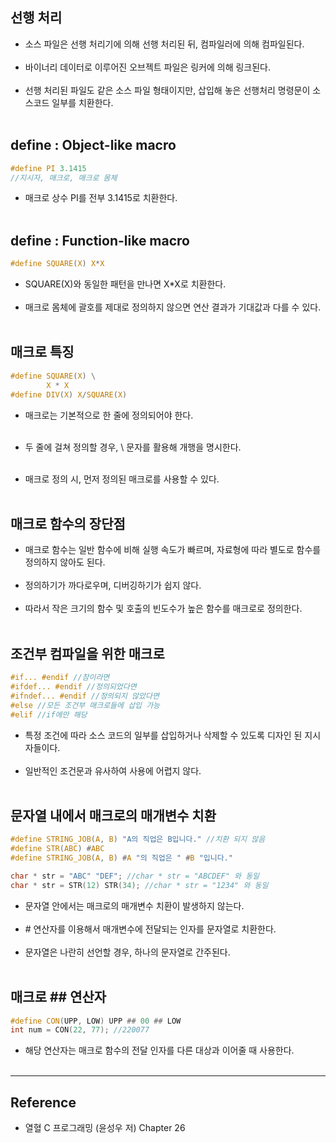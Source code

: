 선행 처리
---------

-	소스 파일은 선행 처리기에 의해 선행 처리된 뒤, 컴파일러에 의해 컴파일된다.<br><br>
-	바이너리 데이터로 이루어진 오브젝트 파일은 링커에 의해 링크된다.<br><br>
-	선행 처리된 파일도 같은 소스 파일 형태이지만, 삽입해 놓은 선행처리 명령문이 소스코드 일부를 치환한다.<br><br>

define : Object-like macro
--------------------------

```c
#define PI 3.1415
//지시자, 매크로, 매크로 몸체
```

-	매크로 상수 PI를 전부 3.1415로 치환한다.<br><br>

define : Function-like macro
----------------------------

```c
#define SQUARE(X) X*X
```

-	SQUARE(X)와 동일한 패턴을 만나면 X*X로 치환한다.<br><br>
-	매크로 몸체에 괄호를 제대로 정의하지 않으면 연산 결과가 기대값과 다를 수 있다.<br><br>

매크로 특징
-----------

```c
#define SQUARE(X) \
        X * X
#define DIV(X) X/SQUARE(X)
```

-	매크로는 기본적으로 한 줄에 정의되어야 한다.<br><br>

-	두 줄에 걸쳐 정의할 경우, \ 문자를 활용해 개행을 명시한다.<br><br>

-	매크로 정의 시, 먼저 정의된 매크로를 사용할 수 있다.<br><br>

매크로 함수의 장단점
--------------------

-	매크로 함수는 일반 함수에 비해 실행 속도가 빠르며, 자료형에 따라 별도로 함수를 정의하지 않아도 된다.<br><br>
-	정의하기가 까다로우며, 디버깅하기가 쉽지 않다.<br><br>
-	따라서 작은 크기의 함수 및 호출의 빈도수가 높은 함수를 매크로로 정의한다.<br><br>

조건부 컴파일을 위한 매크로
---------------------------

```c
#if... #endif //참이라면
#ifdef... #endif //정의되었다면
#ifndef... #endif //정의되지 않았다면
#else //모든 조건부 매크로들에 삽입 가능
#elif //if에만 해당
```

-	특정 조건에 따라 소스 코드의 일부를 삽입하거나 삭제할 수 있도록 디자인 된 지시자들이다.<br><br>
-	일반적인 조건문과 유사하여 사용에 어렵지 않다.<br><br>

문자열 내에서 매크로의 매개변수 치환
------------------------------------

```c
#define STRING_JOB(A, B) "A의 직업은 B입니다." //치환 되지 않음
#define STR(ABC) #ABC
#define STRING_JOB(A, B) #A "의 직업은 " #B "입니다."

char * str = "ABC" "DEF"; //char * str = "ABCDEF" 와 동일
char * str = STR(12) STR(34); //char * str = "1234" 와 동일
```

-	문자열 안에서는 매크로의 매개변수 치환이 발생하지 않는다.<br><br>
-	\# 연산자를 이용해서 매개변수에 전달되는 인자를 문자열로 치환한다.<br><br>
-	문자열은 나란히 선언할 경우, 하나의 문자열로 간주된다.<br><br>

매크로 \#\# 연산자
------------------

```c
#define CON(UPP, LOW) UPP ## 00 ## LOW
int num = CON(22, 77); //220077
```

-	해당 연산자는 매크로 함수의 전달 인자를 다른 대상과 이어줄 때 사용한다.<br><br>

---

Reference
---------

-	열혈 C 프로그래밍 (윤성우 저) Chapter 26
